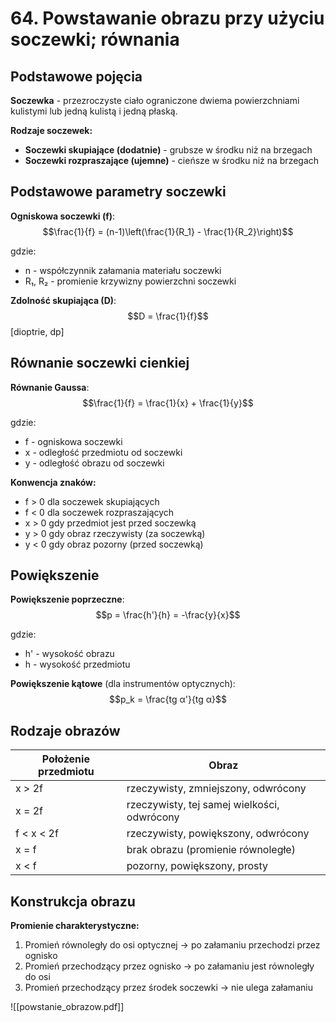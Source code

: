 # 64. Powstawanie obrazu przy użyciu soczewki; równania

## Podstawowe pojęcia

**Soczewka** - przezroczyste ciało ograniczone dwiema powierzchniami kulistymi lub jedną kulistą i jedną płaską.

**Rodzaje soczewek:**
- **Soczewki skupiające (dodatnie)** - grubsze w środku niż na brzegach
- **Soczewki rozpraszające (ujemne)** - cieńsze w środku niż na brzegach

## Podstawowe parametry soczewki

**Ogniskowa soczewki (f)**:
$$\frac{1}{f} = (n-1)\left(\frac{1}{R_1} - \frac{1}{R_2}\right)$$

gdzie:
- n - współczynnik załamania materiału soczewki
- R₁, R₂ - promienie krzywizny powierzchni soczewki

**Zdolność skupiająca (D)**:
$$D = \frac{1}{f}$$ [dioptrie, dp]

## Równanie soczewki cienkiej

**Równanie Gaussa**:
$$\frac{1}{f} = \frac{1}{x} + \frac{1}{y}$$

gdzie:
- f - ogniskowa soczewki
- x - odległość przedmiotu od soczewki
- y - odległość obrazu od soczewki

**Konwencja znaków:**
- f > 0 dla soczewek skupiających
- f < 0 dla soczewek rozpraszających
- x > 0 gdy przedmiot jest przed soczewką
- y > 0 gdy obraz rzeczywisty (za soczewką)
- y < 0 gdy obraz pozorny (przed soczewką)

## Powiększenie

**Powiększenie poprzeczne**:
$$p = \frac{h'}{h} = -\frac{y}{x}$$

gdzie:
- h' - wysokość obrazu
- h - wysokość przedmiotu

**Powiększenie kątowe** (dla instrumentów optycznych):
$$p_k = \frac{tg α'}{tg α}$$

## Rodzaje obrazów

| Położenie przedmiotu | Obraz |
|---------------------|--------|
| x > 2f | rzeczywisty, zmniejszony, odwrócony |
| x = 2f | rzeczywisty, tej samej wielkości, odwrócony |
| f < x < 2f | rzeczywisty, powiększony, odwrócony |
| x = f | brak obrazu (promienie równoległe) |
| x < f | pozorny, powiększony, prosty |

## Konstrukcja obrazu

**Promienie charakterystyczne:**
1. Promień równoległy do osi optycznej → po załamaniu przechodzi przez ognisko
2. Promień przechodzący przez ognisko → po załamaniu jest równoległy do osi
3. Promień przechodzący przez środek soczewki → nie ulega załamaniu

![[powstanie_obrazow.pdf]]
